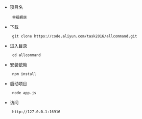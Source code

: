* 项目名
    ```
     幸福蜗居
    ```
* 下载
    ``` 
     git clone https://code.aliyun.com/task2016/allcommand.git
    ```
* 进入目录
    ``` 
     cd allcommand
    ```
* 安装依赖
    ``` 
     npm install 
    ```
* 启动项目
    ``` 
     node app.js
    ```
* 访问
    ``` 
     http://127.0.0.1:16916
    ```
